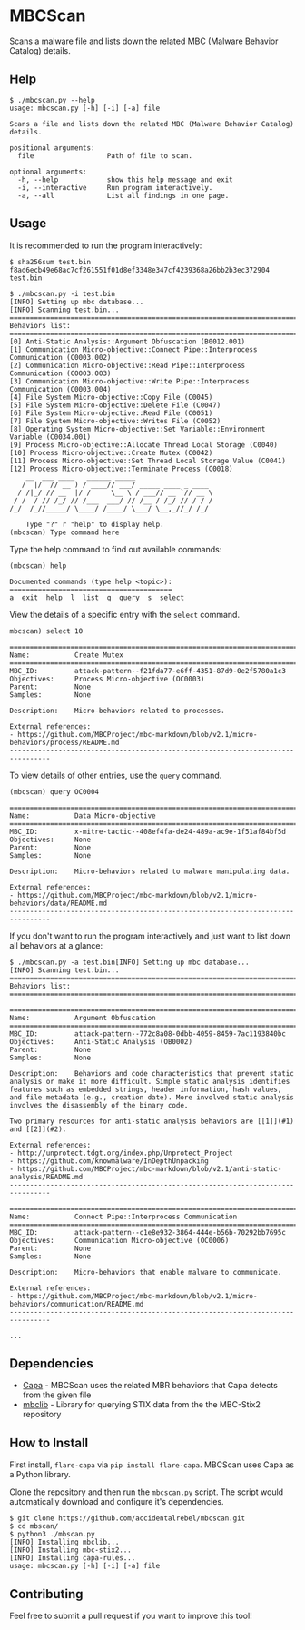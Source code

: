 # MBCScan

Scans a malware file and lists down the related MBC (Malware Behavior Catalog) details.

## Help

```console
$ ./mbcscan.py --help
usage: mbcscan.py [-h] [-i] [-a] file

Scans a file and lists down the related MBC (Malware Behavior Catalog) details.

positional arguments:
  file                  Path of file to scan.

optional arguments:
  -h, --help            show this help message and exit
  -i, --interactive     Run program interactively.
  -a, --all             List all findings in one page.
```

## Usage

It is recommended to run the program interactively:

```console
$ sha256sum test.bin
f8ad6ecb49e68ac7cf261551f01d8ef3348e347cf4239368a26bb2b3ec372904  test.bin

$ ./mbcscan.py -i test.bin
[INFO] Setting up mbc database...
[INFO] Scanning test.bin...
================================================================================
Behaviors list:
================================================================================
[0] Anti-Static Analysis::Argument Obfuscation (B0012.001)
[1] Communication Micro-objective::Connect Pipe::Interprocess Communication (C0003.002)
[2] Communication Micro-objective::Read Pipe::Interprocess Communication (C0003.003)
[3] Communication Micro-objective::Write Pipe::Interprocess Communication (C0003.004)
[4] File System Micro-objective::Copy File (C0045)
[5] File System Micro-objective::Delete File (C0047)
[6] File System Micro-objective::Read File (C0051)
[7] File System Micro-objective::Writes File (C0052)
[8] Operating System Micro-objective::Set Variable::Environment Variable (C0034.001)
[9] Process Micro-objective::Allocate Thread Local Storage (C0040)
[10] Process Micro-objective::Create Mutex (C0042)
[11] Process Micro-objective::Set Thread Local Storage Value (C0041)
[12] Process Micro-objective::Terminate Process (C0018)
    __  ___ ____   ______ _____                   
   /  |/  // __ ) / ____// ___/ _____ ____ _ ____ 
  / /|_/ // __  |/ /     \__ \ / ___// __ `// __ \
 / /  / // /_/ // /___  ___/ // /__ / /_/ // / / /
/_/  /_//_____/ \____/ /____/ \___/ \__,_//_/ /_/ 

    Type "?" r "help" to display help.
(mbcscan) Type command here
```

Type the help command to find out available commands:

```console
(mbcscan) help

Documented commands (type help <topic>):
========================================
a  exit  help  l  list  q  query  s  select
```

View the details of a specific entry with the `select` command.

```console
mbcscan) select 10

================================================================================
Name:           Create Mutex
================================================================================
MBC_ID:         attack-pattern--f21fda77-e6ff-4351-87d9-0e2f5780a1c3
Objectives:     Process Micro-objective (OC0003)
Parent:         None
Samples:        None

Description:    Micro-behaviors related to processes.

External references:
- https://github.com/MBCProject/mbc-markdown/blob/v2.1/micro-behaviors/process/README.md
--------------------------------------------------------------------------------
```

To view details of other entries, use the `query` command.

```console
(mbcscan) query OC0004

================================================================================
Name:           Data Micro-objective
================================================================================
MBC_ID:         x-mitre-tactic--408ef4fa-de24-489a-ac9e-1f51af84bf5d
Objectives:     None
Parent:         None
Samples:        None

Description:    Micro-behaviors related to malware manipulating data.

External references:
- https://github.com/MBCProject/mbc-markdown/blob/v2.1/micro-behaviors/data/README.md
--------------------------------------------------------------------------------
```

If you don't want to run the program interactively and just want to list down all behaviors at a glance:

```console
$ ./mbcscan.py -a test.bin[INFO] Setting up mbc database...
[INFO] Scanning test.bin...
================================================================================
Behaviors list:
================================================================================

================================================================================
Name:           Argument Obfuscation
================================================================================
MBC_ID:         attack-pattern--772c8a08-0dbb-4059-8459-7ac1193840bc
Objectives:     Anti-Static Analysis (OB0002)
Parent:         None
Samples:        None

Description:    Behaviors and code characteristics that prevent static analysis or make it more difficult. Simple static analysis identifies features such as embedded strings, header information, hash values, and file metadata (e.g., creation date). More involved static analysis involves the disassembly of the binary code.

Two primary resources for anti-static analysis behaviors are [[1]](#1) and [[2]](#2).

External references:
- http://unprotect.tdgt.org/index.php/Unprotect_Project
- https://github.com/knowmalware/InDepthUnpacking
- https://github.com/MBCProject/mbc-markdown/blob/v2.1/anti-static-analysis/README.md
--------------------------------------------------------------------------------

================================================================================
Name:           Connect Pipe::Interprocess Communication
================================================================================
MBC_ID:         attack-pattern--c1e8e932-3864-444e-b56b-70292bb7695c
Objectives:     Communication Micro-objective (OC0006)
Parent:         None
Samples:        None

Description:    Micro-behaviors that enable malware to communicate.

External references:
- https://github.com/MBCProject/mbc-markdown/blob/v2.1/micro-behaviors/communication/README.md
--------------------------------------------------------------------------------

...
```

## Dependencies

* [Capa](https://github.com/fireeye/capa) - MBCScan uses the related MBR behaviors that Capa detects from the given file
* [mbclib](https://github.com/accidentalrebel/mbclib) - Library for querying STIX data from the the MBC-Stix2 repository


## How to Install

First install, `flare-capa` via `pip install flare-capa`. MBCScan uses Capa as a Python library.

Clone the repository and then run the `mbcscan.py` script. The script would automatically download and configure it's dependencies.

```console
$ git clone https://github.com/accidentalrebel/mbcscan.git
$ cd mbscan/
$ python3 ./mbscan.py
[INFO] Installing mbclib...
[INFO] Installing mbc-stix2...
[INFO] Installing capa-rules...
usage: mbcscan.py [-h] [-i] [-a] file
```

## Contributing
Feel free to submit a pull request if you want to improve this tool!
